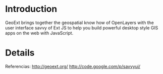 # Introduction #

GeoExt brings together the geospatial know how of OpenLayers with the user interface savvy of Ext JS to help you build powerful desktop style GIS apps on the web with JavaScript.


# Details #

Referencias:
http://geoext.org/
http://code.google.com/p/savvyui/